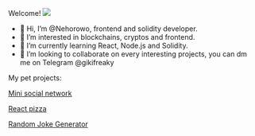 Welcome!
![](https://komarev.com/ghpvc/?username=Nehorowo&color=blueviolet)

- 👋 Hi, I’m @Nehorowo, frontend and solidity developer.
- 👀 I’m interested in blockchains, cryptos and frontend.
- 🌱 I’m currently learning React, Node.js and Solidity.
- 💞️ I’m looking to collaborate on every interesting projects, you can dm me on Telegram @gikifreaky

My pet projects:

[Mini social network](https://nehorowo.github.io/react-social-network/)

[React pizza](https://react-pizza-shop111.herokuapp.com/)

[Random Joke Generator](https://getajoke.netlify.app)
